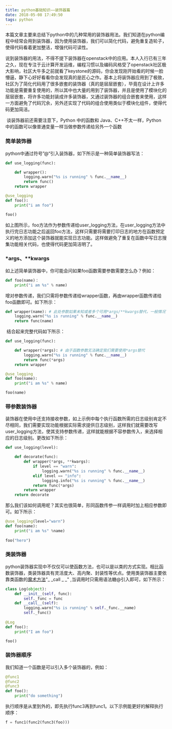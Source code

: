 ```yaml
---
title: python基础知识——装饰器篇
date: 2018-05-08 17:49:50
tags: python
---
```


​	本篇文章主要来总结下python中的几种常用的装饰器用法。我们知道在python编程中经常会用到装饰器，因为使用装饰器，我们可以简化代码，避免重复造轮子，使得代码看着更加整洁，增强代码可读性。

​	说到装饰器的用法，不得不提下装饰器在openstack中的应用。本人入行已有三年之久，现在专注于云计算开发运维，编程习惯以及编码风格受了openstack社区极大影响，社区大牛多之前就看了keystone的源码，你会发现刚开始看的时候一脸懵逼，静下心好好看看你会发现真的是匠心之作。基本上将装饰器应用到了极致，社区为了简化代码用了很多嵌套的装饰器（真的是层层嵌套），毕竟在设计上许多功能是需要重复使用的，所以其中也大量的用到了装饰器，并且是使用了模块化的层层嵌套，将许多功能封装成许多装饰器，又通过装饰器的组合嵌套来使用，这样一方面避免了代码冗余，另外还实现了代码的组合使用类似于模块化组件，使得代码更加简洁。

​	谈装饰器前还需要注意下，Python 中的函数和 Java、C++不太一样，Python 中的函数可以像普通变量一样当做参数传递给另外一个函数

### 简单装饰器

python中通过符号”@“引入装饰器，如下所示是一种简单装饰器写法：

```python
def use_logging(func):

    def wrapper():
        logging.warn("%s is running" % func.__name__)
        return func()
    return wrapper

@use_logging
def foo():
    print("i am foo")

foo()
```

​	如上图所示，foo方法作为参数传递给user_logging方法，在user_logging方法中执行完日志功能之后返回foo方法，这样只需要将需要打印日志的地方在函数预定义的地方添加这个装饰器就能实现日志功能。这样做避免了重复在函数中写日志搜集功能相关代码，也使得代码更加简洁明了。

### *args、**kwargs

​	如上述简单装饰器中，你可能会问如果foo函数需要参数需要怎么办？例如：

```python
def foo(name)：
    print("i am %s" % name)
```

​	增对参数传递，我们只需将参数传递给wrapper函数，再由wrapper函数传递给foo函数即可。如下所示：

```python
def wrapper(name): # 此处参数如果未知或者多个可用*args/**kwargs替代，一般情况下我们使用*args/**kwargs
    logging.warn("%s is running" % func.__name__)
    return func(name)
```

​	结合起来完整代码如下所示：

```python
def use_logging(func):

    def wrapper(*args): # 由于函数参数无法确定我们需要使用*args替代
        logging.warn("%s is running" % func.__name__)
        return func(*args)
    return wrapper

@use_logging
def foo(name):
    print("i am %s" % name)

foo(name)
```

### 带参数装饰器

装饰器在使用中还支持接收参数，如上示例中每个执行函数所需的日志级别肯定不尽相同，我们需要实现功能根据实际需求提供日志级别，这样我们就需要改写user_logging方法，使其支持参数传递，这样就能根据不容参数传入，来选择相应的日志级别。更改如下所示：

```python
def use_logging(level):

    def decorate(func):
        def wrapper(*args, **kwargs):
            if level == "warn":
                logging.warn("%s is running" % func.__name__)
            elif level == "info":
                logging.info("%s is running" % func.__name__)
            return func(*args)
        return wrapper
    return decorate
```

那么我们该如何调用呢？其实也很简单，形同函数传参一样调用时加上相应参数即可。如下所示：

```python
@use_logging(level="warn")
def foo(name):
    print("i am %s" %name)
				
foo("hero")
```

### 类装饰器

python装饰器实现中不仅仅可以使函数方法，也可以是以类的方式实现。相比函数装饰器，类装饰器具有灵活度大、高内聚、封装性等优点。使用类装饰器主要依靠类函数的[魔术方法](http://pycoders-weekly-chinese.readthedocs.org/en/latest/issue6/a-guide-to-pythons-magic-methods.html)"_ _call _ _" ,当调用时只需用语法糖@引入即可，如下所示：

```python
class Log(object):
    def __init__(self, func):
        self._func = func
    def __call__(self):
        logging.warn("%s is running" % self._func.__name)
 		self._func()
 
@Log
def foo():
    print("I am foo")

foo()
```

### 装饰器顺序

我们知道一个函数是可以引入多个装饰器的，例如：

```python
@func1
@func2
@func3
def foo():
    print("do something")
```

执行顺序是从里到外的，即先执行func3再到func1。以下示例能更好的解释执行顺序：

```python
f = func1(func2(func3(foo)))
```

